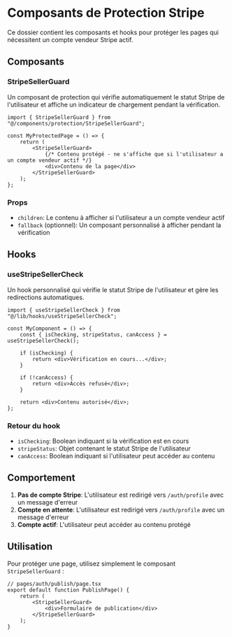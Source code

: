 # Composants de Protection Stripe

Ce dossier contient les composants et hooks pour protéger les pages qui nécessitent un compte vendeur Stripe actif.

## Composants

### StripeSellerGuard

Un composant de protection qui vérifie automatiquement le statut Stripe de l'utilisateur et affiche un indicateur de chargement pendant la vérification.

```tsx
import { StripeSellerGuard } from "@/components/protection/StripeSellerGuard";

const MyProtectedPage = () => {
	return (
		<StripeSellerGuard>
			{/* Contenu protégé - ne s'affiche que si l'utilisateur a un compte vendeur actif */}
			<div>Contenu de la page</div>
		</StripeSellerGuard>
	);
};
```

### Props

- `children`: Le contenu à afficher si l'utilisateur a un compte vendeur actif
- `fallback` (optionnel): Un composant personnalisé à afficher pendant la vérification

## Hooks

### useStripeSellerCheck

Un hook personnalisé qui vérifie le statut Stripe de l'utilisateur et gère les redirections automatiques.

```tsx
import { useStripeSellerCheck } from "@/lib/hooks/useStripeSellerCheck";

const MyComponent = () => {
	const { isChecking, stripeStatus, canAccess } = useStripeSellerCheck();

	if (isChecking) {
		return <div>Vérification en cours...</div>;
	}

	if (!canAccess) {
		return <div>Accès refusé</div>;
	}

	return <div>Contenu autorisé</div>;
};
```

### Retour du hook

- `isChecking`: Boolean indiquant si la vérification est en cours
- `stripeStatus`: Objet contenant le statut Stripe de l'utilisateur
- `canAccess`: Boolean indiquant si l'utilisateur peut accéder au contenu

## Comportement

1. **Pas de compte Stripe**: L'utilisateur est redirigé vers `/auth/profile` avec un message d'erreur
2. **Compte en attente**: L'utilisateur est redirigé vers `/auth/profile` avec un message d'erreur
3. **Compte actif**: L'utilisateur peut accéder au contenu protégé

## Utilisation

Pour protéger une page, utilisez simplement le composant `StripeSellerGuard` :

```tsx
// pages/auth/publish/page.tsx
export default function PublishPage() {
	return (
		<StripeSellerGuard>
			<div>Formulaire de publication</div>
		</StripeSellerGuard>
	);
}
```
